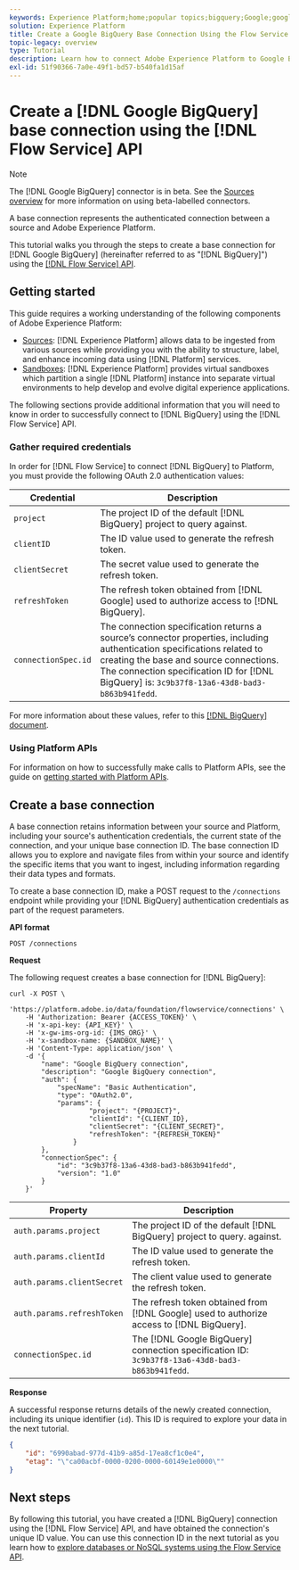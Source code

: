 ```yaml
---
keywords: Experience Platform;home;popular topics;bigquery;Google;google;Google BigQuery
solution: Experience Platform
title: Create a Google BigQuery Base Connection Using the Flow Service API
topic-legacy: overview
type: Tutorial
description: Learn how to connect Adobe Experience Platform to Google BigQuery using the Flow Service API.
exl-id: 51f90366-7a0e-49f1-bd57-b540fa1d15af
---
```

# Create a [!DNL Google BigQuery] base connection using the [!DNL Flow Service] API

>[!NOTE]
>
>The [!DNL Google BigQuery] connector is in beta. See the [Sources overview](../../../../home.md#terms-and-conditions) for more information on using beta-labelled connectors.

A base connection represents the authenticated connection between a source and Adobe Experience Platform.

This tutorial walks you through the steps to create a base connection for [!DNL Google BigQuery] (hereinafter referred to as "[!DNL BigQuery]") using the [[!DNL Flow Service] API](https://www.adobe.io/experience-platform-apis/references/flow-service/).

## Getting started

This guide requires a working understanding of the following components of Adobe Experience Platform:

* [Sources](../../../../home.md): [!DNL Experience Platform] allows data to be ingested from various sources while providing you with the ability to structure, label, and enhance incoming data using [!DNL Platform] services.
* [Sandboxes](../../../../../sandboxes/home.md): [!DNL Experience Platform] provides virtual sandboxes which partition a single [!DNL Platform] instance into separate virtual environments to help develop and evolve digital experience applications.

The following sections provide additional information that you will need to know in order to successfully connect to [!DNL BigQuery] using the [!DNL Flow Service] API.

### Gather required credentials

In order for [!DNL Flow Service] to connect [!DNL BigQuery] to Platform, you must provide the following OAuth 2.0 authentication values:

| Credential | Description |
| ---------- | ----------- |
| `project` | The project ID of the default [!DNL BigQuery] project to query against. |
| `clientID` | The ID value used to generate the refresh token. |
| `clientSecret` | The secret value used to generate the refresh token. |
| `refreshToken` | The refresh token obtained from [!DNL Google] used to authorize access to [!DNL BigQuery]. |
| `connectionSpec.id` | The connection specification returns a source’s connector properties, including authentication specifications related to creating the base and source connections. The connection specification ID for [!DNL BigQuery] is: `3c9b37f8-13a6-43d8-bad3-b863b941fedd`. |

For more information about these values, refer to this [[!DNL BigQuery] document](https://cloud.google.com/storage/docs/json_api/v1/how-tos/authorizing).

### Using Platform APIs

For information on how to successfully make calls to Platform APIs, see the guide on [getting started with Platform APIs](../../../../../landing/api-guide.md).

## Create a base connection

A base connection retains information between your source and Platform, including your source's authentication credentials, the current state of the connection, and your unique base connection ID. The base connection ID allows you to explore and navigate files from within your source and identify the specific items that you want to ingest, including information regarding their data types and formats.

To create a base connection ID, make a POST request to the `/connections` endpoint while providing your [!DNL BigQuery] authentication credentials as part of the request parameters.

**API format**

```https
POST /connections
```

**Request**

The following request creates a base connection for [!DNL BigQuery]:

```shell
curl -X POST \
    'https://platform.adobe.io/data/foundation/flowservice/connections' \
    -H 'Authorization: Bearer {ACCESS_TOKEN}' \
    -H 'x-api-key: {API_KEY}' \
    -H 'x-gw-ims-org-id: {IMS_ORG}' \
    -H 'x-sandbox-name: {SANDBOX_NAME}' \
    -H 'Content-Type: application/json' \
    -d '{
        "name": "Google BigQuery connection",
        "description": "Google BigQuery connection",
        "auth": {
            "specName": "Basic Authentication",
            "type": "OAuth2.0",
            "params": {
                    "project": "{PROJECT}",
                    "clientId": "{CLIENT_ID},
                    "clientSecret": "{CLIENT_SECRET}",
                    "refreshToken": "{REFRESH_TOKEN}"
                }
        },
        "connectionSpec": {
            "id": "3c9b37f8-13a6-43d8-bad3-b863b941fedd",
            "version": "1.0"
        }
    }'
```

| Property | Description |
| --------- | ----------- |
| `auth.params.project` | The project ID of the default [!DNL BigQuery] project to query. against. |
| `auth.params.clientId` | The ID value used to generate the refresh token. |
| `auth.params.clientSecret` | The client value used to generate the refresh token. |
| `auth.params.refreshToken` | The refresh token obtained from [!DNL Google] used to authorize access to [!DNL BigQuery]. |
| `connectionSpec.id` | The [!DNL Google BigQuery] connection specification ID: `3c9b37f8-13a6-43d8-bad3-b863b941fedd`. |

**Response**

A successful response returns details of the newly created connection, including its unique identifier (`id`). This ID is required to explore your data in the next tutorial.

```json
{
    "id": "6990abad-977d-41b9-a85d-17ea8cf1c0e4",
    "etag": "\"ca00acbf-0000-0200-0000-60149e1e0000\""
}
```

## Next steps

By following this tutorial, you have created a [!DNL BigQuery] connection using the [!DNL Flow Service] API, and have obtained the connection's unique ID value. You can use this connection ID in the next tutorial as you learn how to [explore databases or NoSQL systems using the Flow Service API](../../explore/database-nosql.md).
